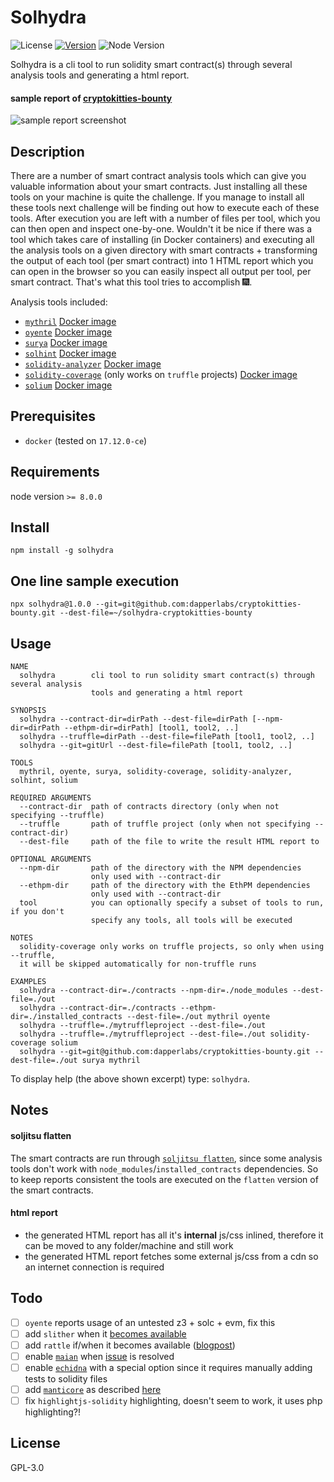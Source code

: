 # Solhydra

![License](https://img.shields.io/github/license/BlockChainCompany/solhydra.svg?style=flat-square)
[![Version](https://img.shields.io/npm/v/solhydra.svg?style=flat-square&label=version)](https://www.npmjs.org/package/solhydra)
![Node Version](https://img.shields.io/node/v/solhydra.svg?label=node%20version)

Solhydra is a cli tool to run solidity smart contract(s) through several analysis tools and generating a html report.

#### sample report of [cryptokitties-bounty](https://github.com/axiomzen/cryptokitties-bounty)

![sample report screenshot](https://github.com/BlockChainCompany/solhydra/raw/master/sample_report_screenshot.png)

## Description

There are a number of smart contract analysis tools which can give you valuable information about
your smart contracts. Just installing all these tools on your machine is quite the challenge.
If you manage to install all these tools next challenge will be finding out how to execute each of
these tools. After execution you are left with a number of files per tool, which you can then open
and inspect one-by-one. Wouldn't it be nice if there was a tool which takes care of installing (in Docker containers)
and executing all the analysis tools on a given directory with smart contracts + transforming the output
of each tool (per smart contract) into 1 HTML report which you can open in the browser so you can easily
inspect all output per tool, per smart contract. That's what this tool tries to accomplish 🎆.

Analysis tools included:
- [`mythril`](https://github.com/ConsenSys/mythril) [Docker image](https://hub.docker.com/r/rmi7/solhydra_mythril/)
- [`oyente`](https://github.com/melonproject/oyente) [Docker image](https://hub.docker.com/r/rmi7/solhydra_oyente/)
- [`surya`](https://github.com/ConsenSys/surya) [Docker image](https://hub.docker.com/r/rmi7/solhydra_surya/)
- [`solhint`](https://github.com/protofire/solhint) [Docker image](https://hub.docker.com/r/rmi7/solhydra_solhint/)
- [`solidity-analyzer`](https://github.com/quantstamp/solidity-analyzer) [Docker image](https://hub.docker.com/r/rmi7/solhydra_solidity-analyzer/)
- [`solidity-coverage`](https://github.com/sc-forks/solidity-coverage) (only works on `truffle` projects) [Docker image](https://hub.docker.com/r/rmi7/solhydra_solidity-coverage/)
- [`solium`](https://github.com/duaraghav8/Solium) [Docker image](https://hub.docker.com/r/rmi7/solhydra_solium/)

## Prerequisites

- `docker` (tested on `17.12.0-ce`)

## Requirements

node version `>= 8.0.0`

## Install

`npm install -g solhydra`

## One line sample execution

```
npx solhydra@1.0.0 --git=git@github.com:dapperlabs/cryptokitties-bounty.git --dest-file=~/solhydra-cryptokitties-bounty
```

## Usage

```
NAME
  solhydra        cli tool to run solidity smart contract(s) through several analysis
                  tools and generating a html report

SYNOPSIS
  solhydra --contract-dir=dirPath --dest-file=dirPath [--npm-dir=dirPath --ethpm-dir=dirPath] [tool1, tool2, ..]
  solhydra --truffle=dirPath --dest-file=filePath [tool1, tool2, ..]
  solhydra --git=gitUrl --dest-file=filePath [tool1, tool2, ..]

TOOLS
  mythril, oyente, surya, solidity-coverage, solidity-analyzer, solhint, solium

REQUIRED ARGUMENTS
  --contract-dir  path of contracts directory (only when not specifying --truffle)
  --truffle       path of truffle project (only when not specifying --contract-dir)
  --dest-file     path of the file to write the result HTML report to

OPTIONAL ARGUMENTS
  --npm-dir       path of the directory with the NPM dependencies
                  only used with --contract-dir
  --ethpm-dir     path of the directory with the EthPM dependencies
                  only used with --contract-dir
  tool            you can optionally specify a subset of tools to run, if you don't
                  specify any tools, all tools will be executed

NOTES
  solidity-coverage only works on truffle projects, so only when using --truffle,
  it will be skipped automatically for non-truffle runs

EXAMPLES
  solhydra --contract-dir=./contracts --npm-dir=./node_modules --dest-file=./out
  solhydra --contract-dir=./contracts --ethpm-dir=./installed_contracts --dest-file=./out mythril oyente
  solhydra --truffle=./mytruffleproject --dest-file=./out
  solhydra --truffle=./mytruffleproject --dest-file=./out solidity-coverage solium
  solhydra --git=git@github.com:dapperlabs/cryptokitties-bounty.git --dest-file=./out surya mythril
```

To display help (the above shown excerpt) type: `solhydra`.

## Notes

#### soljitsu flatten

The smart contracts are run through [`soljitsu flatten`](https://github.com/BlockChainCompany/soljitsu#feature-flatten),
since some analysis tools don't work with `node_modules`/`installed_contracts` dependencies. So to keep reports consistent the tools are
executed on the `flatten` version of the smart contracts.

#### html report

- the generated HTML report has all it's **internal** js/css inlined, therefore it can be moved to any folder/machine and still work
- the generated HTML report fetches some external js/css from a cdn so an internet connection is required

## Todo

- [ ] `oyente` reports usage of an untested z3 + solc + evm, fix this
- [ ] add `slither` when it [becomes available](https://blog.trailofbits.com/2018/03/23/use-our-suite-of-ethereum-security-tools/)
- [ ] add `rattle` if/when it becomes available ([blogpost](https://blog.trailofbits.com/2018/03/23/use-our-suite-of-ethereum-security-tools/))
- [ ] enable [`maian`](https://github.com/MAIAN-tool/MAIAN) when [issue](https://github.com/MAIAN-tool/MAIAN/issues/10) is resolved
- [ ] enable [`echidna`](https://github.com/trailofbits/echidna) with a special option since it requires manually adding tests to solidity files
- [ ] add [`manticore`](https://github.com/trailofbits/manticore) as described [here](https://blog.trailofbits.com/2018/03/23/use-our-suite-of-ethereum-security-tools/)
- [ ] fix `highlightjs-solidity` highlighting, doesn't seem to work, it uses php highlighting?!

## License

GPL-3.0
